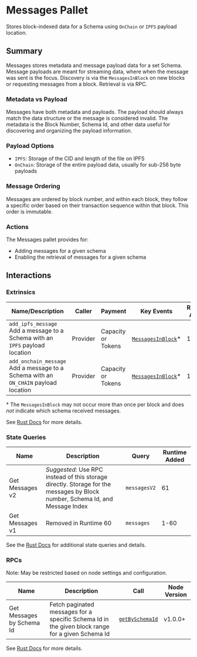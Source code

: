 # Messages Pallet

Stores block-indexed data for a Schema using `OnChain` or `IPFS` payload location.

## Summary

Messages stores metadata and message payload data for a set Schema.
Message payloads are meant for streaming data, where when the message was sent is the focus.
Discovery is via the `MessagesInBlock` on new blocks or requesting messages from a block.
Retrieval is via RPC.

### Metadata vs Payload

Messages have both metadata and payloads.
The payload should always match the data structure or the message is considered invalid.
The metadata is the Block Number, Schema Id, and other data useful for discovering and organizing the payload information.

### Payload Options

- `IPFS`: Storage of the CID and length of the file on IPFS
- `OnChain`: Storage of the entire payload data, usually for sub-256 byte payloads

### Message Ordering

Messages are ordered by block number, and within each block, they follow a specific order based on their transaction sequence within that block.
This order is immutable.

### Actions

The Messages pallet provides for:

- Adding messages for a given schema
- Enabling the retrieval of messages for a given schema

## Interactions

### Extrinsics

| Name/Description                                                                         | Caller   | Payment            | Key Events                                                                                                                        | Runtime Added |
| ---------------------------------------------------------------------------------------- | -------- | ------------------ | --------------------------------------------------------------------------------------------------------------------------------- | ------------- |
| `add_ipfs_message`<br />Add a message to a Schema with an `IPFS` payload location        | Provider | Capacity or Tokens | [`MessagesInBlock`](https://frequency-chain.github.io/frequency/pallet_messages/pallet/enum.Event.html#variant.MessagesInBlock)\* | 1             |
| `add_onchain_message`<br />Add a message to a Schema with an `ON_CHAIN` payload location | Provider | Capacity or Tokens | [`MessagesInBlock`](https://frequency-chain.github.io/frequency/pallet_messages/pallet/enum.Event.html#variant.MessagesInBlock)\* | 1             |

\* The `MessagesInBlock` may not occur more than once per block and does _not_ indicate which schema received messages.

See [Rust Docs](https://frequency-chain.github.io/frequency/pallet_messages/pallet/struct.Pallet.html) for more details.

### State Queries

| Name            | Description                                                                                                                   | Query        | Runtime Added |
| --------------- | ----------------------------------------------------------------------------------------------------------------------------- | ------------ | ------------- |
| Get Messages v2 | _Suggested_: Use RPC instead of this storage directly. Storage for the messages by Block number, Schema Id, and Message Index | `messagesV2` | 61            |
| Get Messages v1 | Removed in Runtime 60                                                                                                         | `messages`   | 1-60          |

See the [Rust Docs](https://frequency-chain.github.io/frequency/pallet_messages/pallet/storage_types/index.html) for additional state queries and details.

### RPCs

Note: May be restricted based on node settings and configuration.

| Name                      | Description                                                                                      | Call                                                                                                                                               | Node Version |
| ------------------------- | ------------------------------------------------------------------------------------------------ | -------------------------------------------------------------------------------------------------------------------------------------------------- | ------------ |
| Get Messages by Schema Id | Fetch paginated messages for a specific Schema Id in the given block range for a given Schema Id | [`getBySchemaId`](https://frequency-chain.github.io/frequency/pallet_messages_rpc/trait.MessagesApiServer.html#tymethod.get_messages_by_schema_id) | v1.0.0+      |

See [Rust Docs](https://frequency-chain.github.io/frequency/pallet_messages_rpc/trait.MessagesApiServer.html) for more details.
